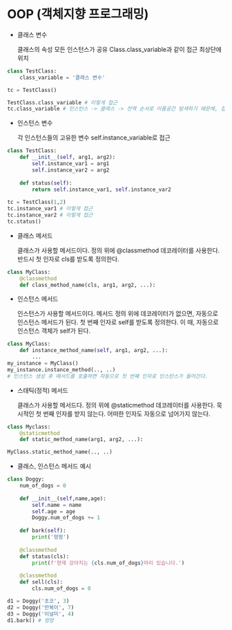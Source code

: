 # OOP (객체지향 프로그래밍)



- 클래스 변수
  
  클래스의 속성
  모든 인스턴스가 공유
  Class.class_variable과 같이 접근 최상단에 위치
```python
class TestClass:
	class_variable = '클래스 변수'

tc = TestClass()

TestClass.class_variable # 이렇게 접근
tc.class_variable # 인스턴스 -> 클래스 -> 전역 순서로 이름공간 탐색하기 때문에, 접근 가능
```



- 인스턴스 변수
  
  각 인스턴스들의 고유한 변수
  self.instance_variable로 접근

```python
class TestClass:
    def __init__(self, arg1, arg2):
        self.instance_var1 = arg1
        self.instance_var2 = arg2
        
    def status(self):
        return self.instance_var1, self.instance_var2
    
tc = TestClass(1,2)
tc.instance_var1 # 이렇게 접근
tc.instance_var2 # 이렇게 접근
tc.status()
```



- 클래스 메서드

  클래스가 사용할 메서드이다.
  정의 위에 @classmethod 데코레이터를 사용한다.
  반드시 첫 인자로 cls를 받도록 정의한다.

```python
class MyClass:
    @classmethod
    def class_method_name(cls, arg1, arg2, ...):
```



- 인스턴스 메서드

  인스턴스가 사용할 메서드이다.
  메서드 정의 위에 데코레이터가 없으면, 자동으로 인스턴스 메서드가 된다.
  첫 번째 인자로 self를 받도록 정의한다. 이 때, 자동으로 인스턴스 객체가 self가 된다.

```python
class MyClass:
    def instance_method_name(self, arg1, arg2, ...):
        ...
my_instance = MyClass()
my_instance.instance_method(.., ..) 
# 인스턴스 생성 후 메서드를 호출하면 자동으로 첫 번째 인자로 인스턴스가 들어간다.
```

  

- 스태틱(정적) 메서드

  클래스가 사용할 메서드다.
  정의 위에 @staticmethod 데코레이터를 사용한다.
  묵시적인 첫 번째 인자를 받지 않는다.
  어떠한 인자도 자동으로 넘어가지 않는다.

```python
class Myclass:
    @staticmethod
    def static_method_name(arg1, arg2, ...):

MyClass.static_method_name(.., ..)
```

  

- 클래스, 인스턴스 메서드 예시

```python
class Doggy:
    num_of_dogs = 0
    
    def __init__(self,name,age):
        self.name = name
        self.age = age
        Doggy.num_of_dogs += 1
        
    def bark(self):
        print('멍멍')
        
    @classmethod
    def status(cls):
        print(f'현재 강아지는 {cls.num_of_dogs}마리 있습니다.')
        
    @classmethod
    def sell(cls):
        cls.num_of_dogs = 0

d1 = Doggy('초코', 3)
d2 = Doggy('만복이', 7)
d3 = Doggy('이널미', 4)
d1.bark() # 멍멍
```

  

